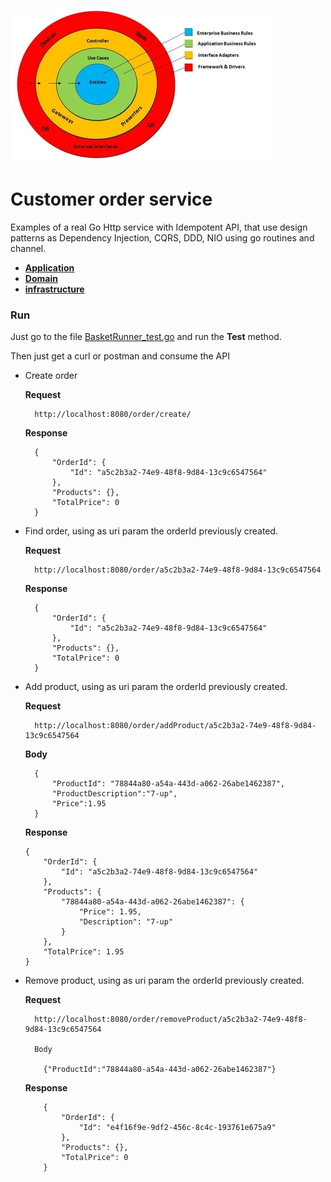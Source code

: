 
![My image](../../img/cleanA.jpg)    
 # Customer order service
  
Examples of a real Go Http service with Idempotent API, that use design patterns as Dependency Injection, CQRS, DDD,
 NIO using go routines and channel.

* **[Application](src/application)**
* **[Domain](src/domain)**
* **[infrastructure](src/infrastructure)**

### Run

Just go to the file [BasketRunner_test.go](src/BasketRunner_test.go) and run the **Test** method.

Then just get a curl or postman and consume the API

* Create order

    **Request**
    
        http://localhost:8080/order/create/
        
    **Response**
    
        {
            "OrderId": {
                "Id": "a5c2b3a2-74e9-48f8-9d84-13c9c6547564"
            },
            "Products": {},
            "TotalPrice": 0
        }

* Find order, using as uri param the orderId previously created.

    **Request**
    
        http://localhost:8080/order/a5c2b3a2-74e9-48f8-9d84-13c9c6547564

    **Response**
    
        {
            "OrderId": {
                "Id": "a5c2b3a2-74e9-48f8-9d84-13c9c6547564"
            },
            "Products": {},
            "TotalPrice": 0
        }


* Add product, using as uri param the orderId previously created.

    **Request**
    
        http://localhost:8080/order/addProduct/a5c2b3a2-74e9-48f8-9d84-13c9c6547564
   
    **Body**
    
        {
            "ProductId": "78844a80-a54a-443d-a062-26abe1462387",
            "ProductDescription":"7-up",
            "Price":1.95
        }
    
    **Response**
    
      {
          "OrderId": {
              "Id": "a5c2b3a2-74e9-48f8-9d84-13c9c6547564"
          },
          "Products": {
              "78844a80-a54a-443d-a062-26abe1462387": {
                  "Price": 1.95,
                  "Description": "7-up"
              }
          },
          "TotalPrice": 1.95
      }
  
* Remove product, using as uri param the orderId previously created.

    **Request**
    
        http://localhost:8080/order/removeProduct/a5c2b3a2-74e9-48f8-9d84-13c9c6547564        
        
        Body
        
          {"ProductId":"78844a80-a54a-443d-a062-26abe1462387"}
               
    **Response**
    
          {
              "OrderId": {
                  "Id": "e4f16f9e-9df2-456c-8c4c-193761e675a9"
              },
              "Products": {},
              "TotalPrice": 0
          }
